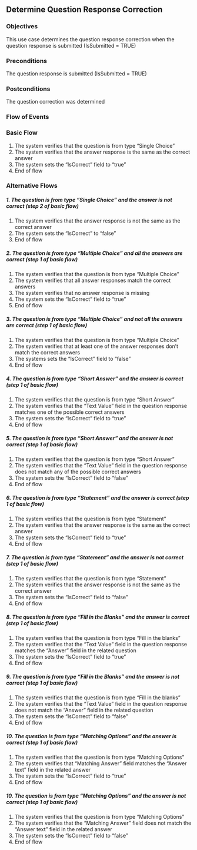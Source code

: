 ## Determine Question Response Correction

### Objectives
This use case determines the question response correction when the question response is submitted (IsSubmitted = TRUE)

### Preconditions
The question response is submitted (IsSubmitted = TRUE)

### Postconditions
The question correction was determined

### Flow of Events

### Basic Flow 
   1. The system verifies that the question is from type “Single Choice”
   2. The system verifies that the answer response is the same as the correct answer
   3. The system sets the “IsCorrect” field to “true”
   4. End of flow

### Alternative Flows

##### 1. The question is from type “Single Choice” and the answer is not correct (step 2 of basic flow)
   1. The system verifies that the answer response is not the same as the correct answer
   2. The system sets the “IsCorrect” to “false”
   3. End of flow

##### 2. The question is from type “Multiple Choice” and all the answers are correct (step 1 of basic flow)
   1. The system verifies that the question is from type “Multiple Choice”
   2. The system verifies that all answer responses match the correct answers
   3. The system verifies that no answer response is missing
   4. The system sets the “IsCorrect” field to “true”
   5. End of flow

##### 3. The question is from type “Multiple Choice” and not all the answers are correct (step 1 of basic flow)
   1. The system verifies that the question is from type “Multiple Choice”
   2. The system verifies that at least one of the answer responses don’t match the correct answers
   3. The systems sets the “IsCorrect” field to “false”
   4. End of flow

##### 4. The question is from type “Short Answer” and the answer is correct (step 1 of basic flow)
   1. The system verifies that the question is from type “Short Answer”
   2. The system verifies that the “Text Value” field in the question response matches one of the possible correct answers
   3. The system sets the “IsCorrect” field to “true”
   4. End of flow

##### 5. The question is from type “Short Answer” and the answer is not correct (step 1 of basic flow)
   1. The system verifies that the question is from type “Short Answer”
   2. The system verifies that the “Text Value” field in the question response does not match any of the possible correct answers
   3. The system sets the “IsCorrect” field to “false”
   4. End of flow

##### 6. The question is from type “Statement” and the answer is correct (step 1 of basic flow)
   1. The system verifies that the question is from type “Statement”
   2. The system verifies that the answer response is the same as the correct answer
   3. The system sets the “IsCorrect” field to “true”
   4. End of flow

##### 7. The question is from type “Statement” and the answer is not correct (step 1 of basic flow)
   1. The system verifies that the question is from type “Statement”
   2. The system verifies that the answer response is not the same as the correct answer
   3. The system sets the “IsCorrect” field to “false”
   4. End of flow

##### 8. The question is from type “Fill in the Blanks” and the answer is correct (step 1 of basic flow)
   1. The system verifies that the question is from type “Fill in the blanks”
   2. The system verifies that the “Text Value” field in the question response matches the “Answer” field in the related question
   3. The system sets the “IsCorrect” field to “true”
   4. End of flow

##### 9. The question is from type “Fill in the Blanks” and the answer is not correct (step 1 of basic flow)
   1. The system verifies that the question is from type “Fill in the blanks”
   2. The system verifies that the “Text Value” field in the question response does not match the “Answer” field in the related question
   3. The system sets the “IsCorrect” field to “false”
   4. End of flow

##### 10. The question is from type “Matching Options” and the answer is correct (step 1 of basic flow)
   1. The system verifies that the question is from type “Matching Options”
   2. The system verifies that “Matching Answer” field matches the “Answer text” field in the related answer
   3. The system sets the “IsCorrect” field to “true”
   4. End of flow

##### 10. The question is from type “Matching Options” and the answer is not correct (step 1 of basic flow)
   1. The system verifies that the question is from type “Matching Options”
   2. The system verifies that the “Matching Answer” field does not match the “Answer text” field in the related answer
   3. The system sets the “IsCorrect” field to “false”
   4. End of flow
